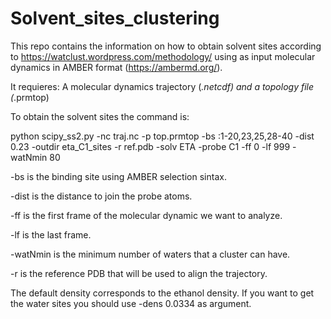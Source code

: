 # Solvent_sites_clustering
This repo contains the information on how to obtain solvent sites according to https://watclust.wordpress.com/methodology/
using as input molecular dynamics in AMBER format (https://ambermd.org/).

It requieres: A molecular dynamics trajectory (*.netcdf) and a topology file (*.prmtop)

To obtain the solvent sites the command is:

python scipy_ss2.py -nc traj.nc -p top.prmtop -bs :1-20,23,25,28-40 -dist 0.23 -outdir eta_C1_sites -r ref.pdb -solv ETA -probe C1 -ff 0 -lf 999 -watNmin 80

-bs is the binding site using AMBER selection sintax. 

-dist is the distance to join the probe atoms.

-ff is the first frame of the molecular dynamic we want to analyze.

-lf is the last frame.

-watNmin is the minimum number of waters that a cluster can have.

-r is the reference PDB that will be used to align the trajectory.

The default density corresponds to the ethanol density. If you want to get the water sites you should use -dens 0.0334 as argument.
